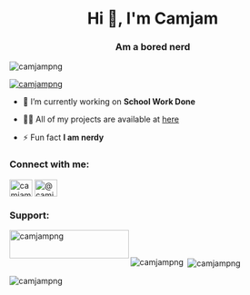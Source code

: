 <h1 align="center">Hi 👋, I'm Camjam</h1>
<h3 align="center">Am a bored nerd</h3>

<p align="left"> <img src="https://komarev.com/ghpvc/?username=camjampng&label=Profile%20views&color=0e75b6&style=flat" alt="camjampng" /> </p>

<p align="left"> <a href="https://github.com/ryo-ma/github-profile-trophy"><img src="https://github-profile-trophy.vercel.app/?username=camjampng" alt="camjampng" /></a> </p>

- 🔭 I’m currently working on **School Work Done**

- 👨‍💻 All of my projects are available at [here](here)

- ⚡ Fun fact **I am nerdy**

<h3 align="left">Connect with me:</h3>
<p align="left">
<a href="https://twitter.com/camjampng" target="blank"><img align="center" src="https://raw.githubusercontent.com/rahuldkjain/github-profile-readme-generator/master/src/images/icons/Social/twitter.svg" alt="camjampng" height="30" width="40" /></a>
<a href="https://www.youtube.com/c/@camjampng" target="blank"><img align="center" src="https://raw.githubusercontent.com/rahuldkjain/github-profile-readme-generator/master/src/images/icons/Social/youtube.svg" alt="@camjampng" height="30" width="40" /></a>
</p>

<h3 align="left">Support:</h3>
<p><a href="https://www.buymeacoffee.com/camjampng"> <img align="left" src="https://cdn.buymeacoffee.com/buttons/v2/default-yellow.png" height="50" width="210" alt="camjampng" /></a></p><br><br>

<p><img align="left" src="https://github-readme-stats.vercel.app/api/top-langs?username=camjampng&show_icons=true&locale=en&layout=compact" alt="camjampng" /></p>

<p>&nbsp;<img align="center" src="https://github-readme-stats.vercel.app/api?username=camjampng&show_icons=true&locale=en" alt="camjampng" /></p>

<p><img align="center" src="https://github-readme-streak-stats.herokuapp.com/?user=camjampng&" alt="camjampng" /></p>
